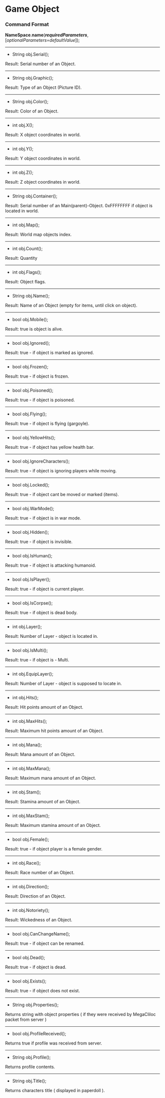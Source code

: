 # Game Object

### Command Format

**NameSpace**.**name**(_**requiredParameters**_, [_optionalParameters=defaultValue_]);

***

- String obj.Serial();

Result: Serial number of an Object.

***

- String obj.Graphic();

Result: Type of an Object (Picture ID).

***

- String obj.Color();

Result: Color of an Object.

***

- int obj.X();

Result: X object coordinates in world.

***

- int obj.Y();

Result: Y object coordinates in world.

***

- int obj.Z();

Result: Z object coordinates in world.

***

- String obj.Container();

Result: Serial number of an Main(parent)-Object. 0xFFFFFFFF if object is located in world.

***

- int obj.Map();

Result: World map objects index.

***

- int obj.Count();

Result: Quantity

***

- int obj.Flags();

Result: Object flags.

***

- String obj.Name();

Result: Name of an Object (empty for items, until click on object).

***

- bool obj.Mobile();

Result: true is object is alive.

***

- bool obj.Ignored();

Result: true - if object is marked as ignored.

***

- bool obj.Frozen();

Result: true - if object is frozen.

***

- bool obj.Poisoned();

Result: true - if object is poisoned.

***

- bool obj.Flying();

Result: true - if object is flying (gargoyle).

***

- bool obj.YellowHits();

Result: true - if object has yellow health bar.

***

- bool obj.IgnoreCharacters();

Result: true - if object is ignoring players while moving.

***

- bool obj.Locked();

Result: true - if object cant be moved or marked (items).

***

- bool obj.WarMode();

Result: true - if object is in war mode.

***

- bool obj.Hidden();

Result: true - if object is invisible.

***

- bool obj.IsHuman();

Result: true - if object is attacking humanoid.

***

- bool obj.IsPlayer();

Result: true - if object is current player.

***

- bool obj.IsCorpse();

Result: true - if object is dead body.

***

- int obj.Layer();

Result: Number of Layer - object is located in.

***

- bool obj.IsMulti();

Result: true - if object is - Multi.

***

- int obj.EquipLayer();

Result: Number of Layer - object is supposed to locate in.

***

- int obj.Hits();

Result: Hit points amount of an Object.

***

- int obj.MaxHits();

Result: Maximum hit points amount of an Object.

***

- int obj.Mana();

Result: Mana amount of an Object.

***

- int obj.MaxMana();

Result: Maximum mana amount of an Object.

***

- int obj.Stam();

Result: Stamina amount of an Object.

***

- int obj.MaxStam();

Result: Maximum stamina amount of an Object.

***

- bool obj.Female();

Result: true - if object player is a female gender.

***

- int obj.Race();

Result: Race number of an Object.

***

- int obj.Direction();

Result: Direction of an Object.

***

- int obj.Notoriety();

Result: Wickedness of an Object.

***

- bool obj.CanChangeName();

Result: true - if object can be renamed.

***

- bool obj.Dead();

Result: true - if object is dead.

***

- bool obj.Exists();

Result: true - if object does not exist.

***

- String obj.Properties();

Returns string with object properties ( if they were received by MegaCliloc packet from server )

***

- bool obj.ProfileReceived();

Returns true if profile was received from server.

***

- String obj.Profile();

Returns profile contents.

***

- String obj.Title();

Returns characters title ( displayed in paperdoll ).